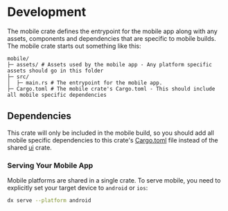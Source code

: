 # Development

The mobile crate defines the entrypoint for the mobile app along with any assets, components and dependencies that are specific to mobile builds. The mobile crate starts out something like this:

```
mobile/
├─ assets/ # Assets used by the mobile app - Any platform specific assets should go in this folder
├─ src/
│  ├─ main.rs # The entrypoint for the mobile app.
├─ Cargo.toml # The mobile crate's Cargo.toml - This should include all mobile specific dependencies
```

## Dependencies
This crate will only be included in the mobile build, so you should add all mobile specific dependencies to this crate's [Cargo.toml](../Cargo.toml) file instead of the shared [ui](../ui/Cargo.toml) crate.

### Serving Your Mobile App

Mobile platforms are shared in a single crate. To serve mobile, you need to explicitly set your target device to `android` or `ios`:

```bash
dx serve --platform android
```